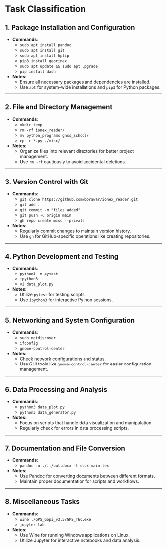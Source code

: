 # Task Classification

## 1. Package Installation and Configuration
- **Commands**:
  - `sudo apt install pandoc`
  - `sudo apt install git`
  - `sudo apt install hplip`
  - `pip3 install georinex`
  - `sudo apt update && sudo apt upgrade`
  - `pip install dash`
- **Notes**:
  - Ensure all necessary packages and dependencies are installed.
  - Use `apt` for system-wide installations and `pip3` for Python packages.

---

## 2. File and Directory Management
- **Commands**:
  - `mkdir temp`
  - `rm -rf ionex_reader/`
  - `mv python_programs gnss_school/`
  - `cp -r *.py ./misc/`
- **Notes**:
  - Organize files into relevant directories for better project management.
  - Use `rm -rf` cautiously to avoid accidental deletions.

---

## 3. Version Control with Git
- **Commands**:
  - `git clone https://github.com/bbrawar/ionex_reader.git`
  - `git add .`
  - `git commit -m "files added"`
  - `git push -u origin main`
  - `gh repo create misc --private`
- **Notes**:
  - Regularly commit changes to maintain version history.
  - Use `gh` for GitHub-specific operations like creating repositories.

---

## 4. Python Development and Testing
- **Commands**:
  - `python3 -m pytest`
  - `ipython3`
  - `vi data_plot.py`
- **Notes**:
  - Utilize `pytest` for testing scripts.
  - Use `ipython3` for interactive Python sessions.

---

## 5. Networking and System Configuration
- **Commands**:
  - `sudo netdiscover`
  - `ifconfig`
  - `gnome-control-center`
- **Notes**:
  - Check network configurations and status.
  - Use GUI tools like `gnome-control-center` for easier configuration management.

---

## 6. Data Processing and Analysis
- **Commands**:
  - `python3 data_plot.py`
  - `python3 data_generator.py`
- **Notes**:
  - Focus on scripts that handle data visualization and manipulation.
  - Regularly check for errors in data processing scripts.

---

## 7. Documentation and File Conversion
- **Commands**:
  - `pandoc -o ./../out.docx -t docx main.tex`
- **Notes**:
  - Use Pandoc for converting documents between different formats.
  - Maintain proper documentation for scripts and workflows.

---

## 8. Miscellaneous Tasks
- **Commands**:
  - `wine ./GPS_Gopi_v3.5/GPS_TEC.exe`
  - `jupyter-lab`
- **Notes**:
  - Use Wine for running Windows applications on Linux.
  - Utilize Jupyter for interactive notebooks and data analysis.
